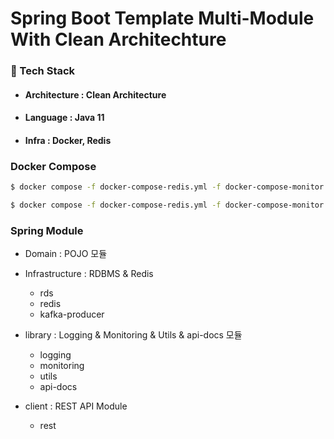 # Spring Boot Template Multi-Module With Clean Architechture


### 🧷 Tech Stack

- #### Architecture : Clean Architecture

- #### Language : Java 11
- #### Infra : Docker, Redis


### Docker Compose

```bash
$ docker compose -f docker-compose-redis.yml -f docker-compose-monitor.yml build

$ docker compose -f docker-compose-redis.yml -f docker-compose-monitor.yml up -d
```


### Spring Module

- Domain : POJO 모듈

- Infrastructure : RDBMS & Redis  
  - rds
  - redis
  - kafka-producer

- library : Logging & Monitoring & Utils & api-docs 모듈
  - logging
  - monitoring
  - utils
  - api-docs

- client : REST API Module
  - rest